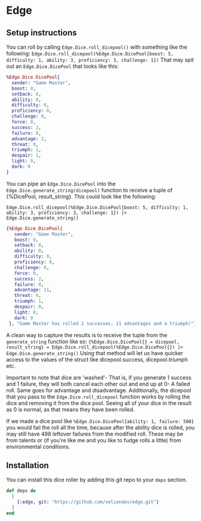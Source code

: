 # Edge

## Setup instructions

You can roll by calling `Edge.Dice.roll_dicepool()` with something like the following:
`Edge.Dice.roll_dicepool(%Edge.Dice.DicePool{boost: 5, difficulty: 1, ability: 3, proficiency: 3, challenge: 1})`
That may spit out an `Edge.Dice.DicePool` that looks like this:
```elixir
%Edge.Dice.DicePool{
  sender: "Game Master",
  boost: 0,
  setback: 0,
  ability: 0,
  difficulty: 0,
  proficiency: 0,
  challenge: 0,
  force: 0,
  success: 3,
  failure: 0,
  advantage: 2,
  threat: 0,
  triumph: 1,
  despair: 1,
  light: 0,
  dark: 0
}
```
You can pipe an `Edge.Dice.DicePool` into the `Edge.Dice.generate_string(dicepool)` function to receive a tuple of {%DicePool, result_string}. This could look like the following:

`Edge.Dice.roll_dicepool(%Edge.Dice.DicePool{boost: 5, difficulty: 1, ability: 3, proficiency: 3, challenge: 1}) |> Edge.Dice.generate_string()`
```elixir
{%Edge.Dice.DicePool{
   sender: "Game Master",
   boost: 0,
   setback: 0,
   ability: 0,
   difficulty: 0,
   proficiency: 0,
   challenge: 0,
   force: 0,
   success: 2,
   failure: 0,
   advantage: 11,
   threat: 0,
   triumph: 1,
   despair: 0,
   light: 0,
   dark: 0
 }, "Game Master has rolled 2 successes, 11 advantages and a triumph!"}
 ```

A clean way to capture the results is to receive the tuple from the `generate_string` function like so:
`{%Edge.Dice.DicePool{} = dicepool, result_string} = Edge.Dice.roll_dicepool(%Edge.Dice.DicePool{}) |> Edge.Dice.generate_string()`
Using that method will let us have quicker access to the values of the struct like dicepool.success, dicepool.triumph etc.

Important to note that dice are 'washed'- That is, if you generate 1 success and 1 failure, they will both cancel each other out and end up at 0- A failed roll. Same goes for advantage and disadvantage. Additionally, the dicepool that you pass to the `Edge.Dice.roll_dicepool` function works by rolling the dice and removing it from the dice pool. Seeing all of your dice in the result as 0 is normal, as that means they have been rolled.

If we made a dice pool like `%Edge.Dice.DicePool{ability: 1, failure: 500}` you would fail the roll all the time, because after the ability dice is rolled, you may still have 498 leftover failures from the modified roll. These may be from talents or (if you're like me and you like to fudge rolls a little) from environmental conditions.

## Installation

You can install this dice roller by adding this git repo to your `deps` section.

```elixir
def deps do
  [
    {:edge, git: "https://github.com/veliandev/edge.git"}
  ]
end
```
